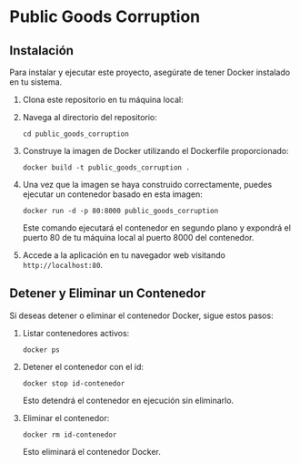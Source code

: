# Public Goods Corruption

## Instalación

Para instalar y ejecutar este proyecto, asegúrate de tener Docker instalado en tu sistema.

1. Clona este repositorio en tu máquina local:

2. Navega al directorio del repositorio:

    ```
    cd public_goods_corruption
    ```

3. Construye la imagen de Docker utilizando el Dockerfile proporcionado:

    ```
    docker build -t public_goods_corruption .
    ```

4. Una vez que la imagen se haya construido correctamente, puedes ejecutar un contenedor basado en esta imagen:

    ```
    docker run -d -p 80:8000 public_goods_corruption
    ```

    Este comando ejecutará el contenedor en segundo plano y expondrá el puerto 80 de tu máquina local al puerto 8000 del contenedor.

5. Accede a la aplicación en tu navegador web visitando `http://localhost:80`.



## Detener y Eliminar un Contenedor

Si deseas detener o eliminar el contenedor Docker, sigue estos pasos:

1. Listar contenedores activos:

    ```
    docker ps
    ```

1. Detener el contenedor con el id:

    ```
    docker stop id-contenedor
    ```

    Esto detendrá el contenedor en ejecución sin eliminarlo.

2. Eliminar el contenedor:

    ```
    docker rm id-contenedor
    ```

    Esto eliminará el contenedor Docker.

<!-- TODO: como modificar el excel con los trats y session config del orden de los trats -->